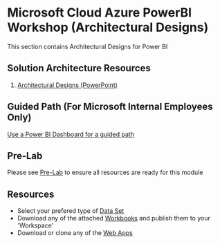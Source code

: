 # Microsoft Cloud Azure PowerBI Workshop (Architectural Designs)
This section contains Architectural Designs for Power BI

## Solution Architecture Resources

1. [Architectural Designs (PowerPoint)](./1.%20Architectural%20Designs.pptx)

## Guided Path (For Microsoft Internal Employees Only)
[Use a Power BI Dashboard for a guided path](https://msit.powerbi.com/groups/me/apps/b8b1db8c-97e7-4bb6-a350-94f4b08ff7f3)

## Pre-Lab
Please see [Pre-Lab](../1.%20Pre-Lab%20Work) to ensure all resources are ready for this module

## Resources
- Select your prefered type of [Data Set](../1.%20Data%20Sets)
- Download any of the attached [Workbooks](https://github.com/hnc198/AzurePowerBI/tree/master/2.%20Workbooks) and publish them to your 'Workspace' 
- Download or clone any of the [Web Apps](https://github.com/hnc198/AzurePowerBI/tree/master/3.%20Web%20Apps) 

